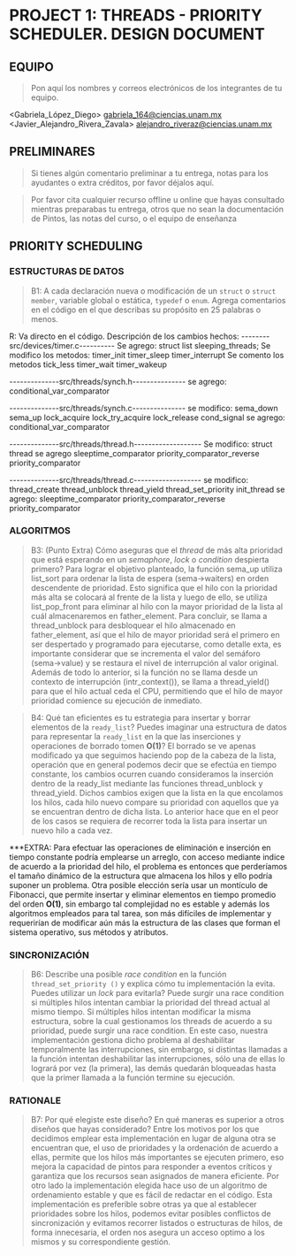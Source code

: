 # PROJECT 1: THREADS - PRIORITY SCHEDULER. DESIGN DOCUMENT

## EQUIPO
 > Pon aquí los nombres y correos electrónicos de los integrantes de tu equipo.

 <Gabriela_López_Diego> <gabriela_164@ciencias.unam.mx>
 <Javier_Alejandro_Rivera_Zavala> <alejandro_riveraz@ciencias.unam.mx>

 ##  PRELIMINARES
 > Si tienes algún comentario preliminar a tu entrega, notas para los ayudantes
 > o extra créditos, por favor déjalos aquí.

 > Por favor cita cualquier recurso offline u online que hayas consultado
 > mientras preparabas tu entrega, otros que no sean la documentación de Pintos,
 > las notas del curso, o el equipo de enseñanza

## PRIORITY SCHEDULING

### ESTRUCTURAS DE DATOS

> B1: A cada declaración nueva o modificación de un `struct` o `struct member`,
 > variable global o estática, `typedef` o `enum`. Agrega comentarios en el
 > código en el que describas su propósito en 25 palabras o menos.

 R: Va directo en el código.
Descripción de los cambios hechos:
--------src/devices/timer.c----------
Se agrego:
struct list sleeping_threads;
Se modifico los metodos:
timer_init
timer_sleep
timer_interrupt 
Se comento los metodos
tick_less
timer_wait
timer_wakeup

--------------src/threads/synch.h---------------
se agrego:
conditional_var_comparator

--------------src/threads/synch.c---------------
se modifico:
sema_down
sema_up
lock_acquire
lock_try_acquire
lock_release
cond_signal
se agrego:
conditional_var_comparator

--------------src/threads/thread.h-------------------
Se modifico:
struct thread
se agrego 
sleeptime_comparator
priority_comparator_reverse
priority_comparator

--------------src/threads/thread.c-------------------
se modifico:
thread_create
thread_unblock 
thread_yield
thread_set_priority
init_thread
se agrego:
sleeptime_comparator
priority_comparator_reverse
priority_comparator
### ALGORITMOS

> B3: (Punto Extra) Cómo aseguras que el _thread_ de más alta
> prioridad que está esperando en un _semaphore_, _lock_ o 
> _condition_ despierta primero?
Para lograr el objetivo planteado, la función sema_up utiliza list_sort para ordenar la lista de espera (sema->waiters) 
en orden descendente de prioridad. Esto significa que el hilo con la prioridad más alta se colocará al frente de la lista y
luego de ello, se utiliza list_pop_front para eliminar al hilo con la mayor prioridad de la lista al cuál almacenaremos en father_element.
Para concluir, se llama a thread_unblock para desbloquear el hilo almacenado en father_element, así que el hilo de mayor prioridad será 
el primero en ser despertado y programado para ejecutarse, como detalle exta, es importante considerar que se incrementa el valor del semáforo 
(sema->value) y se restaura el nivel de interrupción al valor original. 
Además de todo lo anterior, si la función no se llama desde un contexto de interrupción (intr_context()), se llama a thread_yield() 
para que el hilo actual ceda el CPU, permitiendo que el hilo de mayor prioridad comience su ejecución de inmediato.

> B4: Qué tan eficientes es tu estrategia para insertar y borrar
> elementos de la `ready_list`? Puedes imaginar una estructura de
> datos para representar la `ready_list` en la que las inserciones y 
> operaciones de borrado tomen __O(1)__?
El borrado se ve apenas modificado ya que seguimos haciendo pop de la cabeza de la lista, operación que
en general podemos decir que se efectúa en tiempo constante, los cambios ocurren cuando consideramos la inserción
dentro de la ready_list mediante las funciones thread_unblock y thread_yield. Dichos cambios exigen que la lista en la
que encolamos los hilos, cada hilo nuevo compare su prioridad con aquellos que ya se encuentran dentro de dicha lista.
Lo anterior hace que en el peor de los casos se requiera de recorrer toda la lista para insertar un nuevo hilo a cada vez.

***EXTRA: Para efectuar las operaciones de eliminación e inserción en tiempo constante podría emplearse un arreglo, con acceso
mediante indice de acuerdo a la prioridad del hilo, el problema es entonces que perderíamos el tamaño dinámico de la estructura
que almacena los hilos y ello podría suponer un problema.
Otra posible elección sería usar un montículo de Fibonacci, que permite insertar y eliminar elementos en tiempo promedio del orden
__O(1)__, sin embargo tal complejidad no es estable y además los algoritmos empleados para tal tarea, son más difíciles de implementar
y requerirían de modificar aún más la estructura de las clases que forman el sistema operativo, sus métodos y atributos.


### SINCRONIZACIÓN

> B6: Describe una posible _race condition_ en la función
> `thread_set_priority ()` y explica cómo tu implementación la evita.
> Puedes utilizar un _lock_ para evitarla?
Puede surgir una race condition si múltiples hilos intentan cambiar la prioridad del thread actual al mismo tiempo. 
Si múltiples hilos intentan modificar la misma estructura, sobre la cual gestionamos los threads de acuerdo a su prioridad,
puede surgir una race condition. 
En este caso, nuestra implementación gestiona dicho problema al deshabilitar temporalmente las interrupciones, sin embargo, 
si distintas llamadas a la función intentan deshabilitar las interrupciones, sólo una de ellas lo logrará por vez (la primera), 
las demás quedarán bloqueadas hasta que la primer llamada a la función termine su ejecución.

### RATIONALE

> B7: Por qué elegiste este diseño? En qué maneras es superior a otros
> diseños que hayas considerado?
Entre los motivos por los que decidimos emplear esta implementación en lugar de alguna otra
se encuentran que, el uso de prioridades y la ordenación de acuerdo a ellas, permite que los hilos 
más importantes se ejecuten primero, eso mejora la capacidad de pintos para responder a eventos críticos y garantiza 
que los recursos sean asignados de manera eficiente. Por otro lado la implementación elegida hace uso de un algoritmo de ordenamiento
estable y que es fácil de redactar en el código. 
Esta implementación es preferible sobre otras ya que al establecer prioridades sobre los hilos, podemos evitar
posibles conflictos de sincronización y evitamos recorrer listados o estructuras de hilos, de forma innecesaria, el
orden nos asegura un acceso optimo a los mismos y su correspondiente gestión.
